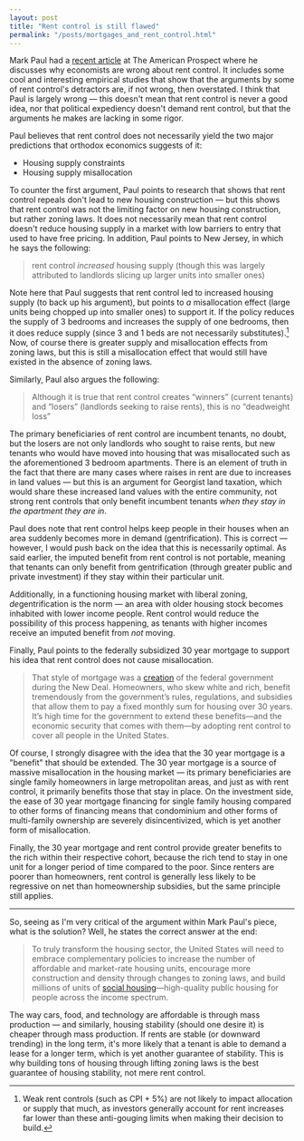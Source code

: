 ```yaml
---
layout: post
title: "Rent control is still flawed"
permalink: "/posts/mortgages_and_rent_control.html"
---
```

Mark Paul had a [recent article](https://prospect.org/infrastructure/housing/2023-05-16-economists-hate-rent-control/) at The American Prospect where he discusses why economists are wrong about rent control. It includes some cool and interesting empirical studies that show that the arguments by some of rent control's detractors are, if not wrong, then overstated. I think that Paul is largely wrong — this doesn't mean that rent control is never a good idea, nor that political expediency doesn't demand rent control, but that the arguments he makes are lacking in some rigor. 

Paul believes that rent control does not necessarily yield the two major predictions that orthodox economics suggests of it:
- Housing supply constraints
- Housing supply misallocation

To counter the first argument, Paul points to research that shows that rent control repeals don't lead to new housing construction — but this shows that rent control was not the limiting factor on new housing construction, but rather zoning laws. It does not necessarily mean that rent control doesn't reduce housing supply in a market with low barriers to entry that used to have free pricing. In addition, Paul points to New Jersey, in which he says the following:
> rent control *increased* housing supply (though this was largely attributed to landlords slicing up larger units into smaller ones)

Note here that Paul suggests that rent control led to increased housing supply (to back up his argument), but points to *a* misallocation effect (large units being chopped up into smaller ones) to support it. If the policy reduces the supply of 3 bedrooms and increases the supply of one bedrooms, then it does reduce supply (since 3 and 1 beds are not necessarily substitutes).[^1] Now, of course there is greater supply and misallocation effects from zoning laws, but this is still a misallocation effect that would still have existed in the absence of zoning laws.
[^1]: Weak rent controls (such as CPI + 5%) are not likely to impact allocation or supply that much, as investors generally account for rent increases far lower than these anti-gouging limits when making their decision to build.

Similarly, Paul also argues the following:
> Although it is true that rent control creates “winners” (current tenants) and “losers” (landlords seeking to raise rents), this is no “deadweight loss”

The primary beneficiaries of rent control are incumbent tenants, no doubt, but the losers are not only landlords who sought to raise rents, but new tenants who would have moved into housing that was misallocated such as the aforementioned 3 bedroom apartments. There is an element of truth in the fact that there are many cases where raises in rent are due to increases in land values — but this is an argument for Georgist land taxation, which would share these increased land values with the entire community, not strong rent controls that only benefit incumbent tenants *when they stay in the apartment they are in*.

Paul does note that rent control helps keep people in their houses when an area suddenly becomes more in demand (gentrification). This is correct — however, I would push back on the idea that this is necessarily optimal. As said earlier, the imputed benefit from rent control is not portable, meaning that tenants can only benefit from gentrification (through greater public and private investment) if they stay within their particular unit.

Additionally, in a functioning housing market with liberal zoning, *de*gentrification is the norm — an area with older housing stock becomes inhabited with lower income people. Rent control would reduce the possibility of this process happening, as tenants with higher incomes receive an imputed benefit from *not* moving.

Finally, Paul points to the federally subsidized 30 year mortgage to support his idea that rent control does not cause misallocation.
> That style of mortgage was a [creation](https://realestate.wharton.upenn.edu/working-papers/the-public-option-in-housing-finance/) of the federal government during the New Deal. Homeowners, who skew white and rich, benefit tremendously from the government’s rules, regulations, and subsidies that allow them to pay a fixed monthly sum for housing over 30 years. It’s high time for the government to extend these benefits—and the economic security that comes with them—by adopting rent control to cover all people in the United States.

Of course, I strongly disagree with the idea that the 30 year mortgage is a "benefit" that should be extended. The 30 year mortgage is a source of massive misallocation in the housing market — its primary beneficiaries are single family homeowners in large metropolitan areas, and just as with rent control, it primarily benefits those that stay in place. On the investment side, the ease of 30 year mortgage financing for single family housing compared to other forms of financing means that condominium and other forms of multi-family ownership are severely disincentivized, which is yet another form of misallocation.

Finally, the 30 year mortgage and rent control provide greater benefits to the rich within their respective cohort, because the rich tend to stay in one unit for a longer period of time compared to the poor. Since renters are poorer than homeowners, rent control is generally less likely to be regressive on net than homeownership subsidies, but the same principle still applies.

---
So, seeing as I'm very critical of the argument within Mark Paul's piece, what is the solution? Well, he states the correct answer at the end:
> To truly transform the housing sector, the United States will need to embrace complementary policies to increase the number of affordable and market-rate housing units, encourage more construction and density through changes to zoning laws, and build millions of units of [social housing](https://theappeal.org/wp-content/uploads/2020/12/the-case-for-social-housing-2.pdf)—high-quality public housing for people across the income spectrum.

The way cars, food, and technology are affordable is through mass production — and similarly, housing stability (should one desire it) is cheaper through mass production. If rents are stable (or downward trending) in the long term, it's more likely that a tenant is able to demand a lease for a longer term, which is yet another guarantee of stability. This is why building tons of housing through lifting zoning laws is the best guarantee of housing stability, not mere rent control.
